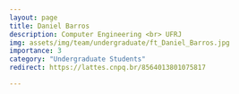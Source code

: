 ```yaml
---
layout: page
title: Daniel Barros
description: Computer Engineering <br> UFRJ
img: assets/img/team/undergraduate/ft_Daniel_Barros.jpg
importance: 3
category: "Undergraduate Students"
redirect: https://lattes.cnpq.br/8564013801075817

---
```

